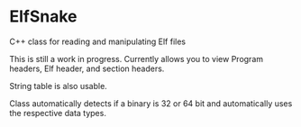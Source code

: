 # ElfSnake
C++ class for reading and manipulating Elf files

This is still a work in progress. 
Currently allows you to view Program headers, Elf header, and section headers.

String table is also usable.

Class automatically detects if a binary  is 32 or 64 bit and automatically uses the respective data types.

